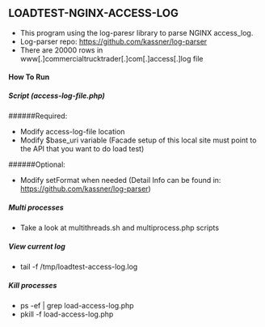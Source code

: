 
## LOADTEST-NGINX-ACCESS-LOG
- This program using the log-paresr library to parse NGINX access_log.
- Log-parser repo: https://github.com/kassner/log-parser
- There are 20000 rows in www[.]commercialtrucktrader[.]com[.]access[.]log file

#### How To Run
##### Script (access-log-file.php)

######Required:
- Modify access-log-file location
- Modify $base_uri variable (Facade setup of this local site must point to the API that you want to do load test)

######Optional:
- Modify setFormat when needed (Detail Info can be found in: https://github.com/kassner/log-parser)

##### Multi processes 
- Take a look at multithreads.sh and multiprocess.php scripts

##### View current log
- tail -f /tmp/loadtest-access-log.log

##### Kill processes
- ps -ef | grep load-access-log.php
- pkill -f load-access-log.php
